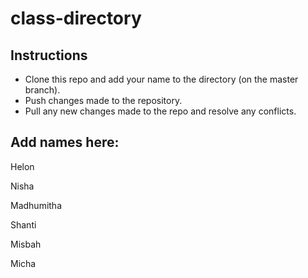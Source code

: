 # class-directory

## Instructions

- Clone this repo and add your name to the directory (on the master branch).
- Push changes made to the repository. 
- Pull any new changes made to the repo and resolve any conflicts. 

## Add names here: 

Helon  

Nisha

Madhumitha

Shanti

Misbah

Micha
